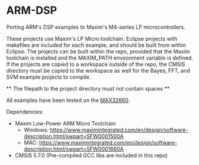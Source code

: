 # ARM-DSP
Porting ARM's DSP examples to Maxim's M4-series LP microcontrollers.

These projects use Maxim's LP Micro toolchain.  Eclipse projects with makefiles are included for each example, and should be built from within Eclipse.  The projects can be built within the repo, provided that the Maxim toolchain is installed and the MAXIM_PATH environment variable is defined.  If the projects are copied to a workspace outside of the repo, the CMSIS directory must be copied to the workspace as well for the Bayes, FFT, and SVM example projects to compile.

** The filepath to the project directory must not contain spaces **

All examples have been tested on the [MAX32660](https://www.maximintegrated.com/en/products/microcontrollers/MAX32660.html).

Dependencies:
- Maxim Low-Power ARM Micro Toolchain
  - Windows: https://www.maximintegrated.com/en/design/software-description.html/swpart=SFW0001500A
  - MAC: https://www.maximintegrated.com/en/design/software-description.html/swpart=SFW0001660A
- CMSIS 5.7.0 (Pre-compiled GCC libs are included in this repo)
